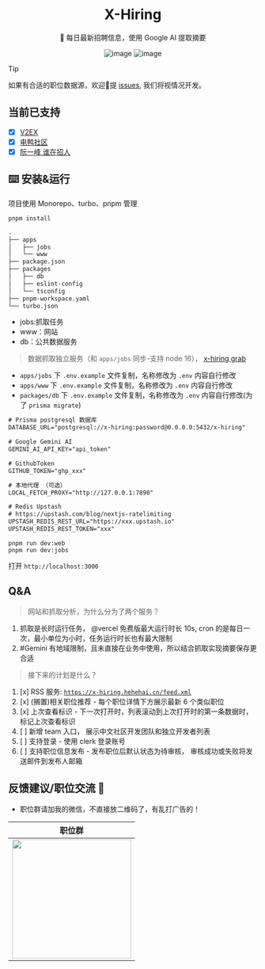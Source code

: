<div align="center">

<h1>X-Hiring</h1>
🤗 每日最新招聘信息，使用 Google AI 提取摘要
<br/>

![image](https://github.com/hehehai/h-blog/assets/12692552/9853bc8b-9988-4bc4-8075-88c3a35147a2)
![image](https://github.com/hehehai/h-blog/assets/12692552/6d83d836-2134-4c83-bd9b-d51702978bfe)

</div>

> [!TIP]
> 如果有合适的职位数据源，欢迎👏提 [issues](https://github.com/hehehai/x-hiring/issues/new), 我们将视情况开发。

## 当前已支持

- [x] [V2EX](https://www.v2ex.com/go/jobs)
- [x] [电鸭社区](https://eleduck.com)
- [x] [阮一峰 谁在招人](https://github.com/ruanyf/weekly/issues?q=%E8%B0%81%E5%9C%A8%E6%8B%9B%E4%BA%BA)

## ⌨️ 安装&运行

项目使用 Monorepo、turbo、pnpm 管理

```shell
pnpm install
```

```txt
.
├── apps
│   ├── jobs
│   └── www
├── package.json
├── packages
│   ├── db
│   ├── eslint-config
│   └── tsconfig
├── pnpm-workspace.yaml
└── turbo.json
```

- jobs:抓取任务
- www：网站
- db：公共数据服务

> 数据抓取独立服务（和 `apps/jobs` 同步-支持 node 16）， [x-hiring grab](https://github.com/hehehai/x-hiring-grab)

- `apps/jobs` 下 `.env.example` 文件复制，名称修改为 `.env` 内容自行修改
- `apps/www` 下 `.env.example` 文件复制，名称修改为 `.env` 内容自行修改
- `packages/db` 下 `.env.example` 文件复制，名称修改为 `.env` 内容自行修改(为了 `prisma migrate`)

```txt
# Prisma postgresql 数据库
DATABASE_URL="postgresql://x-hiring:password@0.0.0.0:5432/x-hiring"

# Google Gemini AI
GEMINI_AI_API_KEY="api_token"

# GithubToken
GITHUB_TOKEN="ghp_xxx"

# 本地代理 （可选）
LOCAL_FETCH_PROXY="http://127.0.0.1:7890"

# Redis Upstash
# https://upstash.com/blog/nextjs-ratelimiting
UPSTASH_REDIS_REST_URL="https://xxx.upstash.io"
UPSTASH_REDIS_REST_TOKEN="xxx"
```

```shell
pnpm run dev:web
pnpm run dev:jobs
```

打开 `http://localhost:3000`

## Q&A

> 网站和抓取分析，为什么分为了两个服务？

1. 抓取是长时运行任务，
@vercel 免费版最大运行时长 10s, cron 的是每日一次，最小单位为小时，任务运行时长也有最大限制
2. #Gemini 有地域限制，且未直接在业务中使用，所以结合抓取实现摘要保存更合适

> 接下来的计划是什么？

1. [x] RSS 服务: [`https://x-hiring.hehehai.cn/feed.xml`](https://x-hiring.hehehai.cn/feed.xml)
2. [x] (搁置)相关职位推荐 - 每个职位详情下方展示最新 6 个类似职位
3. [x] 上次查看标识 - 下一次打开时，列表滚动到上次打开时的第一条数据时，标记上次查看标识
4. [ ] 新增 team 入口， 展示中文社区开发团队和独立开发者列表
5. [ ] 支持登录 - 使用 clerk 登录账号
6. [ ] 支持职位信息发布 - 发布职位后默认状态为待审核， 审核成功或失败将发送邮件到发布人邮箱

## 反馈建议/职位交流 📢

- 职位群请加我的微信，不直接放二维码了，有乱打广告的！

|                   职位群                    |
|:---------------------------------------:|
| <img src="https://pub-d9291d6d3a90468cb78bfd59b5ac6e8c.r2.dev/me-wx.png" width="240"> |
